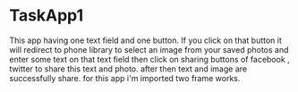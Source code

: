 TaskApp1
========
This app having one text field and one button. If you click on that button it will redirect to phone library to select an image from your saved photos and enter some text on that text field
then click on sharing buttons of facebook , twitter to share this text and photo. after then text and image are successfully share.
for this app i'm imported two frame works.
